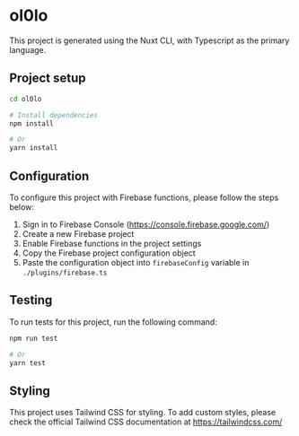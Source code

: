 # ol0lo

This project is generated using the Nuxt CLI, with Typescript as the primary language.

## Project setup

```bash
cd ol0lo

# Install dependencies
npm install

# Or
yarn install
```

## Configuration

To configure this project with Firebase functions, please follow the steps below:

1. Sign in to Firebase Console (https://console.firebase.google.com/)
2. Create a new Firebase project
3. Enable Firebase functions in the project settings
4. Copy the Firebase project configuration object
5. Paste the configuration object into `firebaseConfig` variable in `./plugins/firebase.ts`

## Testing

To run tests for this project, run the following command:

```bash
npm run test

# Or
yarn test
```

## Styling

This project uses Tailwind CSS for styling. To add custom styles, please check the official Tailwind CSS documentation at https://tailwindcss.com/
